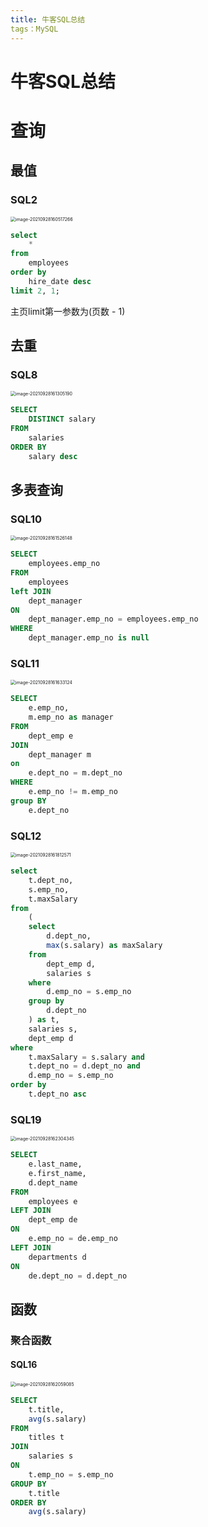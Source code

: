 ```yaml
---
title: 牛客SQL总结
tags：MySQL
---
```


# 牛客SQL总结

# 查询

## 最值

### SQL2

<img src="/../assets/NK-SQL/image-20210928160517266.png" alt="image-20210928160517266" style="zoom:50%;" />

```sql
select 
	* 
from 
	employees 
order by 
	hire_date desc 
limit 2, 1;
```

主页limit第一参数为(页数 - 1)

## 去重

### SQL8

<img src="/../assets/NK-SQL/image-20210928161305190.png" alt="image-20210928161305190" style="zoom:50%;" />

```sql
SELECT
    DISTINCT salary
FROM
    salaries
ORDER BY
    salary desc
```

## 多表查询

### SQL10

<img src="/../assets/NK-SQL/image-20210928161526148.png" alt="image-20210928161526148" style="zoom:50%;" />

```sql
SELECT
    employees.emp_no
FROM
    employees
left JOIN
    dept_manager
ON
    dept_manager.emp_no = employees.emp_no
WHERE
    dept_manager.emp_no is null
```

### SQL11

<img src="/../assets/NK-SQL/image-20210928161633124.png" alt="image-20210928161633124" style="zoom:50%;" />

```sql
SELECT
    e.emp_no,
    m.emp_no as manager
FROM
    dept_emp e
JOIN
    dept_manager m
on
    e.dept_no = m.dept_no
WHERE
    e.emp_no != m.emp_no
group BY
    e.dept_no
```

### SQL12

<img src="/../assets/NK-SQL/image-20210928161812571.png" alt="image-20210928161812571" style="zoom:50%;" />

```sql
select 
    t.dept_no, 
    s.emp_no, 
    t.maxSalary
from 
    (
    select
        d.dept_no, 
        max(s.salary) as maxSalary 
    from 
        dept_emp d,
        salaries s
    where 
        d.emp_no = s.emp_no 
    group by 
        d.dept_no
    ) as t, 
    salaries s, 
    dept_emp d
where 
    t.maxSalary = s.salary and 
    t.dept_no = d.dept_no and 
    d.emp_no = s.emp_no
order by 
    t.dept_no asc
```

### SQL19

<img src="/../assets/NK-SQL/image-20210928162304345.png" alt="image-20210928162304345" style="zoom:50%;" />

```sql
SELECT
    e.last_name,
    e.first_name,
    d.dept_name
FROM
    employees e
LEFT JOIN
    dept_emp de
ON
    e.emp_no = de.emp_no
LEFT JOIN
    departments d
ON
    de.dept_no = d.dept_no
```



## 函数

### 聚合函数

#### SQL16

<img src="/../assets/NK-SQL/image-20210928162059085.png" alt="image-20210928162059085" style="zoom:50%;" />

```sql
SELECT
    t.title,
    avg(s.salary)
FROM
    titles t
JOIN
    salaries s
ON
    t.emp_no = s.emp_no
GROUP BY
    t.title
ORDER BY
    avg(s.salary)
```
